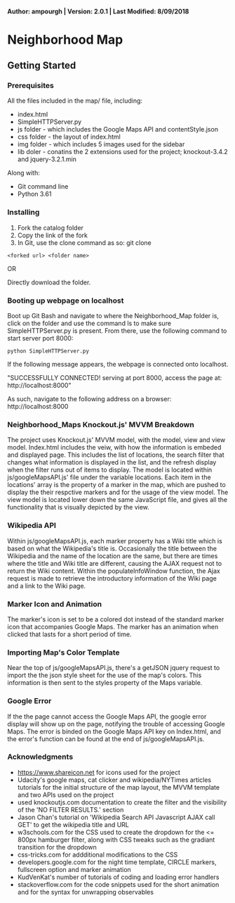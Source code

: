 #### Author: ampourgh | Version: 2.0.1 | Last Modified: 8/09/2018

# Neighborhood Map

## Getting Started

### Prerequisites
All the files included in the map/ file, including:
* index.html
* SimpleHTTPServer.py
* js folder - which includes the Google Maps API and contentStyle.json
* css folder - the layout of index.html
* img folder - which includes 5 images used for the sidebar
* lib doler - conatins the 2 extensions used for the project; knockout-3.4.2 and jquery-3.2.1.min

Along with:
* Git command line
* Python 3.61

### Installing
1. Fork the catalog folder
2. Copy the link of the fork
3. In Git, use the clone command as so: git clone

```git
<forked url> <folder name>
```

OR

Directly download the folder.

### Booting up webpage on localhost
Boot up Git Bash and navigate to where the Neighborhood_Map folder is, click on the folder and use the command ls to make sure SimpleHTTPServer.py is present. From there, use the following command to start server port 8000:
```git
python SimpleHTTPServer.py
```
If the following message appears, the webpage is connected onto localhost.

"SUCCESSFULLY CONNECTED!
serving at port 8000, access the page at: http://localhost:8000"

As such, navigate to the following address on a browser: http://localhost:8000

### Neighborhood_Maps Knockout.js' MVVM Breakdown
The project uses Knockout.js' MVVM model, with the model, view and view model. Index.html includes the veiw, with how the information is embeded and displayed page. This includes the list of locations, the search filter that changes what information is displayed in the list, and the refresh display when the filter runs out of items to display. The model is located within js/googleMapsAPI.js' file under the variable locations. Each item in the locations' array is the property of a marker in the map, which are pushed to display the their respctive markers and for the usage of the view model. The view model is located lower down the same JavaScript file, and gives all the functionality that is visually depicted by the view.

### Wikipedia API
Within js/googleMapsAPI.js, each marker property has a Wiki title which is based on what the Wikipedia's title is. Occasionally the title between the Wikipedia and the name of the location are the same, but there are times where the title and Wiki title are different, causing the AJAX  request not to return the Wiki content. Within the populateInfoWindow function, the Ajax request is made to retrieve the introductory information of the Wiki page and a link to the Wiki page.

### Marker Icon and Animation
The marker's icon is set to be a colored dot instead of the standard marker icon that accompanies Google Maps. The marker has an animation when clicked that lasts for a short period of time.

### Importing Map's Color Template
Near the top of js/googleMapsAPI.js, there's a getJSON jquery request to import the the json style sheet for the use of the map's colors. This information is then sent to the styles property of the Maps variable.

### Google Error
If the the page cannot access the Google Maps API, the google error display will show up on the page, notifying the trouble of accessing Google Maps. The error is binded on the Google Maps API key on Index.html, and the error's function can be found at the end of js/googleMapsAPI.js.

### Acknowledgments
* https://www.shareicon.net for icons used for the project
* Udacity's google maps, cat clicker and wikipedia/NYTimes articles tutorials for the initial structure of the map layout, the MVVM template and two APIs used on the project
* used knockoutjs.com documentation to create the filter and the visibility of the 'NO FILTER RESULTS.' section
* Jason Chan's tutorial on 'Wikipedia Search API Javascript AJAX call GET' to get the wikipedia title and URL
* w3schools.com for the CSS used to create the dropdown for the <= 800px hamburger filter, along with CSS tweaks such as the gradiant transition for the dropdown
* css-tricks.com for addditional modifications to the CSS
* developers.google.com for the night time template, CIRCLE markers, fullscreen option and marker animation
* KudVenKat's number of tutorials of coding and loading error handlers
* stackoverflow.com for the code snippets used for the short animation and for the syntax for unwrapping observables
